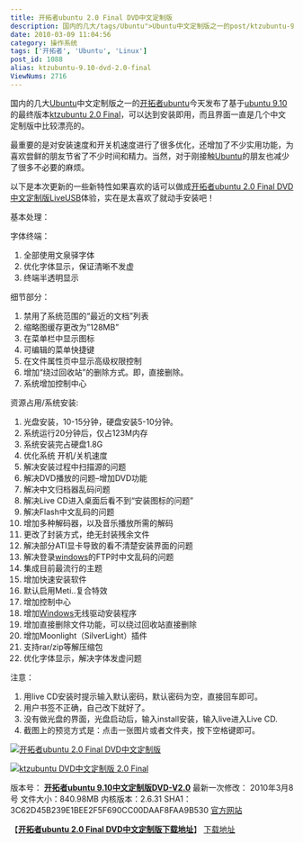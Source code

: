 ```yaml
---
title: 开拓者ubuntu 2.0 Final DVD中文定制版
description: 国内的几大/tags/Ubuntu">Ubuntu中文定制版之一的post/ktzubuntu-9.10-dvd-2.0-final.html">开拓者ubuntu今天发布了基于post/Ubuntu-9.10-Final.html">ubuntu9.10的最终版本post/ktzubuntu-9.10-dvd-2.0-final.html">ktzubuntu2.0Final，可以达到安装即用，而且界面一直是几个中文定制版中比较漂亮的。最重要的是对安装速度和开关机速度进行了很多优化，还增加了不少实用功能，为喜欢尝鲜的朋友节省了不少时间和精力。当然，对于刚接触/tags/Ubuntu">Ubuntu的朋友也减少了很多不必要的麻烦。以下是本次更新的一些新特性如果喜欢的话可以做成post/ktzubuntu-9.10-dvd-2.0-final.html">开拓者ubuntu2.0FinalDVD中文定制版LiveUSB体验，实在是太喜欢了就动手安装吧！……
date: 2010-03-09 11:04:56
category: 操作系统
tags: ['开拓者', 'Ubuntu', 'Linux']
post_id: 1088
alias: ktzubuntu-9.10-dvd-2.0-final
ViewNums: 2716
---
```


国内的几大[Ubuntu](/tags/Ubuntu)中文定制版之一的[开拓者ubuntu](/blog/ktzubuntu-910-dvd-20-final)今天发布了基于[ubuntu 9.10](/blog/ubuntu-910-final)的最终版本[ktzubuntu 2.0 Final](/blog/ktzubuntu-910-dvd-20-final)，可以达到安装即用，而且界面一直是几个中文定制版中比较漂亮的。

最重要的是对安装速度和开关机速度进行了很多优化，还增加了不少实用功能，为喜欢尝鲜的朋友节省了不少时间和精力。当然，对于刚接触[Ubuntu](/tags/Ubuntu)的朋友也减少了很多不必要的麻烦。

以下是本次更新的一些新特性如果喜欢的话可以做成[开拓者ubuntu 2.0 Final DVD中文定制版LiveUSB](/blog/ktzubuntu-910-dvd-20-final)体验，实在是太喜欢了就动手安装吧！

基本处理：

字体终端：

1. 全部使用文泉驿字体
2. 优化字体显示，保证清晰不发虚
3. 终端半透明显示

细节部分：

1. 禁用了系统范围的“最近的文档”列表
2. 缩略图缓存更改为”128MB”
3. 在菜单栏中显示图标
4. 可编辑的菜单快捷键
5. 在文件属性页中显示高级权限控制
6. 增加“绕过回收站”的删除方式。即，直接删除。
7. 系统增加控制中心

资源占用/系统安装:

1. 光盘安装，10-15分钟，硬盘安装5-10分钟。
2. 系统运行20分钟后，仅占123M内存
3. 系统安装完占硬盘1.8G
4. 优化系统 开机/关机速度
5. 解决安装过程中扫描源的问题
6. 解决DVD播放的问题–增加DVD功能
7. 解决中文归档器乱码问题
8. 解决Live CD进入桌面后看不到“安装图标的问题”
9. 解决Flash中文乱码的问题
10. 增加多种解码器，以及音乐播放所需的解码
11. 更改了封装方式，绝无封装残余文件
12. 解决部分ATI显卡导致的看不清楚安装界面的问题
13. 解决登录[windows](/blog/deepin-ghost-xp-sp3-v90-iso)的FTP时中文乱码的问题
14. 集成目前最流行的主题
15. 增加快速安装软件
16. 默认启用Meti..复合特效
17. 增加控制中心
18. 增加[Windows](/blog/deepin-litexp-windows-xp-sp3-v62)无线驱动安装程序
19. 增加直接删除文件功能，可以绕过回收站直接删除
20. 增加Moonlight（SilverLight）插件
21. 支持rar/zip等解压缩包
22. 优化字体显示，解决字体发虚问题

注意：

1. 用live CD安装时提示输入默认密码，默认密码为空，直接回车即可。
2. 用户书签不正确，自己改下就好了。
3. 没有做光盘的界面，光盘启动后，输入install安装，输入live进入Live CD.
4. 截图上的预览方式是：点击一张图片或者文件夹，按下空格键即可。

[![开拓者ubuntu 2.0 Final DVD中文定制版](http://www.cdbeta.com/UploadFiles/2010-02/admin/elementary-desktop-04-640x400.png)](/blog/ktzubuntu-910-dvd-20-final)

[![ktzubuntu DVD中文定制版 2.0 Final](http://www.cdbeta.com/UploadFiles/2010-02/admin/22.png)](http://www.cdbeta.com/UploadFiles/2010-02/admin/22.png)

版本号： [**开拓者ubuntu 9.10中文定制版DVD-V2.0**](/blog/ktzubuntu-910-dvd-20-final)
最新一次修改： 2010年3月8号
文件大小：840.98MB
内核版本：2.6.31
SHA1：3C62D45B239E1BEE2F5F690CC00DAAF8FAA9B530
[官方网站](http://www.cdbeta.com/)

【[**开拓者ubuntu 2.0 Final DVD中文定制版下载地址**](/blog/ktzubuntu-910-dvd-20-final)】
[下载地址](download.asp?id=397)

